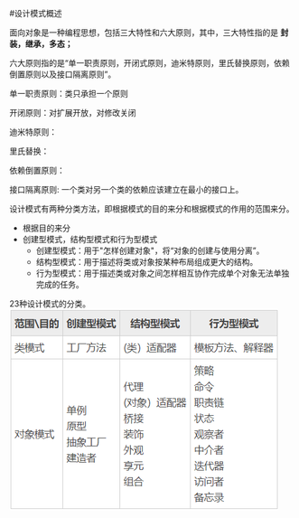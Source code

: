 #设计模式概述

面向对象是一种编程思想，包括三大特性和六大原则，其中，三大特性指的是 **封装，继承，多态；**

六大原则指的是“单一职责原则，开闭式原则，迪米特原则，里氏替换原则，依赖倒置原则以及接口隔离原则”。

单一职责原则：类只承担一个原则

开闭原则：对扩展开放，对修改关闭

迪米特原则：

里氏替换：

依赖倒置原则：

接口隔离原则:
一个类对另一个类的依赖应该建立在最小的接口上。



设计模式有两种分类方法，即根据模式的目的来分和根据模式的作用的范围来分。

* 根据目的来分
* 创建型模式，结构型模式和行为型模式
  *  创建型模式：用于"怎样创建对象"，将“对象的创建与使用分离”。
  *  结构型模式：用于描述将类或对象按某种布局组成更大的结构。
  *  行为型模式：用于描述类或对象之间怎样相互协作完成单个对象无法单独完成的任务。


23种设计模式的分类。
![图 1](../../images/9291aa2a50ca07496d635bf261b4685c9678c68381d5a72e9977d1c9ef0df48d.png)  

